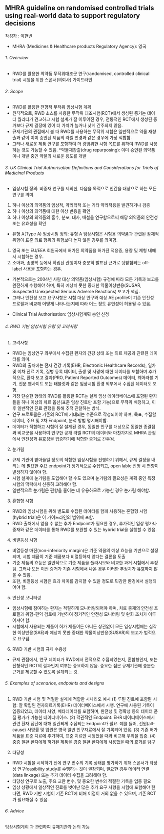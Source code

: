 ## MHRA guideline on randomised controlled trials using real-world data to support regulatory decisions
작성자 : 이현빈
* MHRA (Medicines & Healthcare products Regulatory Agency): 영국 



###### 1. Overview
- RWD를 활용한 의약품 무작위대조군 연구(randomised, controlled clinical trial) 시행을 위한 스폰서(의뢰사) 가이드라인


###### 2. Scope
- RWD를 활용한 전향적 무작위 임상시험 계획
- 원칙적으로, RWD 소스를 사용한 무작위 대조시험(RCT)에서 생성된 증거는 데이터 퀄리티가 견고하고 시험 설계가 잘 이루어진 경우, 전통적인 RCT에서 생성된 증거보다 규제 결정에 있어 더 가치가 높거나 낮게 간주되지 않음.
- 규제기관의 관점에서 볼 때 RWD를 사용하는 무작위 시험은 일반적으로 약물 재창출과 같이 이미 승인된 제품의 라벨 변경과 같은 경우에 가장 적합함.
- 그러나 새로운 제품 연구를 포함하여 더 광범위한 시험 목표를 위하여 RWD를 사용하는 것도 가능할 수 있음.
*약물재창출(drug repurposing): 이미 승인된 의약품이나 개발 중인 약물의 새로운 용도를 개발


###### 3. UK Clinical Trial Authorisation Definitions and Considerations for Trials of Medicinal Products
- 임상시험 정의: 비중재 연구를 제외한, 다음을 목적으로 인간을 대상으로 하는 모든 연구를 의미.
1)	하나 이상의 의약품의 임상적, 약리학적 또는 기타 약리작용을 발견하거나 검증
2)	하나 이상의 의약품에 대한 이상 반응을 확인
3)	하나 이상의 의약품의 흡수, 분포, 대사, 배설을 연구함으로써 해당 의약품의 안전성 또는 유효성을 확인
- 유형 A(Type A) 임상시험 정의: 유형 A 임상시험은 시험용 의약품과 관련된 잠재적 위험이 표준 의료 행위의 위험보다 높지 않은 경우를 의미함.
1)	영국 또는 EU/EEA 회원국에서 허가된 의약품을 허가된 적응증, 용량 및 제형 내에서 시험하는 경우.
2)	소아과, 종양학 등에서 확립된 관행이자 충분히 발표된 근거로 뒷받침되는 off-label 사용을 포함하는 경우.
- 기본적으로는 2004년 사람 대상 의약품(임상시험) 규정에 따라 모든 기록과 보고를 완전하게 수행해야 하며, 특히 예상치 못한 중대한 약물이상반응(SUSAR, Suspected Unexpected Serious Adverse Reactions) 보고가 핵심.
- 그러나 안전성 보고 요구사항은 시험 대상 인구와 예상 AE profile이 기존 안전성 프로필과 비교해 어떻게 나타나는지에 따라 어느 정도 유연성이 허용될 수 있음. 
* Clinical Trial Authorisation: 임상시험계획 승인 신청


###### 4. RWD 기반 임상시험 유형 및 고려사항

1)  고려사항
- RWD는 임상연구 외부에서 수집된 환자의 건강 상태 또는 의료 제공과 관련된 데이터를 의미.
- RWD의 출처에는 전자 건강 기록(EHR, Electronic Healthcare Records), 일차 및 이차 진료 기록, 질병 등록 데이터, 출생 및 사망에 대한 데이터를 포함하며 추가적으로, 환자 보고 결과(PRO, Patient Reported Outcomes) 데이터, 웨어러블 기기, 전문 웹사이트 또는 태블릿과 같은 임상시험 환경 외부에서 수집된 데이터도 포함. 
- 가장 단순한 형태의 RWD를 활용한 RCT는 실제 임상 데이터베이스에 포함된 환자들을 하나 이상의 치료 옵션(표준 임상 진료만 포함 가능)으로 무작위 배정하고, 이후 일반적인 진료 관행을 통해 추적  관찰하는 방식. 
- 연구 프로토콜은 기존의 RCT에 기대되는 수준으로 작성되어야 하며, 목표, 수집할 데이터, 주요 및 2차 Endpoint, 분석 방법 명시해야함.
- 데이터가 적합하고 시험이 잘 설계된 경우, 동일한 인구를 대상으로 동일한 종결점과 비교군을 사용하여 연구한 공개 라벨 RCT의 데이터와 마찬가지로 MHRA 관점에서 안전성과 유효성을 입증하기에 적합한 증거로 간주됨.

2) 눈가림
- 규제 기관이 받아들일 정도의 적합한 임상시험을 진행하기 위해서, 규제 결정을 내리는 데 필요한 주요 endpoint가 정기적으로 수집되고, open lable 진행 시 편향이 발생하지 않아야 함.
- 시험 설계에 눈가림을 도입해야 할 수도 있으며 눈가림의 필요성은 계획 중인 특정 시험의 맥락에서 신중히 고려해야 함. 
- 일반적으로 눈가림은 편향을 줄이는 데 유용하므로 가능한 경우 눈가림 해야함. 

3) 혼합형 시험 
- RWD와 임상시험을 위해 별도로 수집된 데이터를 함께 사용하는 혼합형 시험(hybrid trial)은 이 가이드라인의 범위에 포함.
- RWD 출처에서 얻을 수 없는 추가 Endpoint가 필요한 경우, 추가적인 임상 평가나 중재와 같은 데이터를 통해 RWD를 보완할 수 있는 hybrid trial을 실행할 수 있음.
4) 비열등성 시험
- 비열등성 마진(non-inferiority margin)은 기준 약물의 예상 효능을 기반으로 설정되며, 시험 제품이 기준 제품보다 비열등하지 않다는 결론을 도출
- 기준 제품의 효능은 일반적으로 기준 제품을 플라시보와 비교한 과거 시험에서 추정됨. 그러나 모든 이전 증거가 기존 시험에서 나온 경우 이러한 추정치가 유효하지 않을 수 있음.
- 또한, 비열등성 시험은 효과 차이를 감지할 수 있을 정도로 민감한 환경에서 실행되어야 함. 

5) 안전성 모니터링
- 임상시험에 참여하는 환자는 적절하게 모니터링되어야 하며, 치료 중재의 안전성 프로필과 위험-편익 검토에 기반하여 정기적인 안전성 모니터링 및 완화 조치가 이루어져야 함. 
- 시험에서 사용되는 제품이 허가 제품이든 아니든 상관없이 모든 임상시험에는 심각한 이상반응(SAE)과 예상치 못한 중대한 약물이상반응(SUSAR)의 보고가 법적으로 요구됨.

6) RWD 기반 시험의 규제 수용성
- 규제 관점에서, 연구 데이터가 RWD에서 전적으로 수집되었는지, 혼합형인지, 또는 전형적인 RCT의 결과인지 여부는 중요하지 않음. 중요한 점은 규제기관에 충분한 근거를 제공할 수 있도록 설계되는 것. 


###### 5. Examples of scenarios, endpoints and designs

1) RWD 기반 시험 및 적절한 설계에 적합한 시나리오 예시
(1) 루틴 진료에 포함된 시험: 잘 확립된 전자의료기록(EHR) 데이터베이스에서 시행. 연구에 사용된 기록이 입증되었고, 데이터 사양, 메타데이터를 포함하며, 완전성 및 정확성 등의 데이터 품질 평가가 가능한 데이터베이스.
(2) 객관적인 Endpoint: EHR 데이터베이스에서 관련 환자 집단에 대해 일관되게 수집되는 Endpoint가 필요. 예를 들어, 전원(all-cause) 사망률 및 입원은 영국 일반 인구자료에서 잘 기록되어 있음. 
(3) 기존 허가 제품을 표준 치료에 추가하여, 표준 치료만 시행했을 때와 비교해 우위을 입증.
(4) 중증 질환 환자에게 허가된 제품을 경증 질환 환자에게 사용했을 때의 효과를 탐구

2) 타당성
- RWD 시험을 시작하기 전에 연구 변수의 기록 상태를 평가하기 위해 스폰서가 타당성 연구feasibility study를 수행하는 것이 권장되며, 필요한 경우 데이터 연결(data linkage) 또는 추가 데이터 수집을 고려해야 함. 
- 타당성 연구로 노출, 주요 교란 변수, 및 중요한 변수의 적절한 기록을 입증 필요
- 임상 상황에서 일상적인 진료를 벗어난 많은 추가 요구 사항을 시험에 포함해야 한다면, RWD 기반 시험이 기존 RCT에 비해 이점이 거의 없을 수 있으며, 기존 RCT가 필요해질 수 있음. 


###### 6. Advice
임상시험계획 과 관련하여 규제기관과 논의 가능

